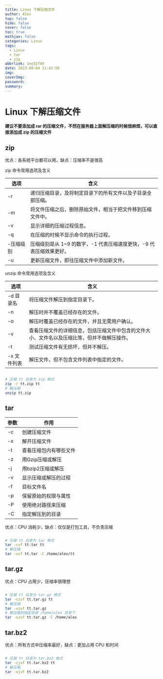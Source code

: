 ```yaml
---
title: Linux 下解压缩文件
author: Alex
top: false
hide: false
cover: false
toc: true
mathjax: false
categories: Linux
tags:
  - Linux
  - tar
  - zip
abbrlink: 1ee32f49
date: 2023-09-04 11:42:58
img:
coverImg:
password:
summary:
---
```


# Linux 下解压缩文件

**建议不要添加成 rar 的压缩文件，不然在服务器上面解压缩的时候很麻烦，可以直接添加成 zip 的压缩文件**

## zip

优点：各系统平台都可以用，缺点：压缩率不是很高

zip 命令常用选项及含义

| 选项     | 	含义                                     |
|--------|-----------------------------------------|
| -r	    | 递归压缩目录，及将制定目录下的所有文件以及子目录全部压缩。           |
| -m	    | 将文件压缩之后，删除原始文件，相当于把文件移到压缩文件中。           |
| -v	    | 显示详细的压缩过程信息。                            |
| -q	    | 在压缩的时候不显示命令的执行过程。                       |
| -压缩级别	 | 压缩级别是从 1~9 的数字，-1 代表压缩速度更快，-9 代表压缩效果更好。 |
| -u	    | 更新压缩文件，即往压缩文件中添加新文件。                    |

unzip 命令常用选项及含义

| 选项       | 	含义                                            |
|----------|------------------------------------------------|
| -d 目录名	  | 将压缩文件解压到指定目录下。                                 |
| -n	      | 解压时并不覆盖已经存在的文件。                                |
| -o	      | 解压时覆盖已经存在的文件，并且无需用户确认。                         |
| -v	      | 查看压缩文件的详细信息，包括压缩文件中包含的文件大小、文件名以及压缩比等，但并不做解压操作。 |
| -t	      | 测试压缩文件有无损坏，但并不解压。                              |
| -x 文件列表	 | 解压文件，但不包含文件列表中指定的文件。                           |

```bash

# 压缩 tt 目录为 zip 格式
zip -r tt.zip tt
# 解压缩
unzip tt.zip

```

## tar

| 参数  | 	作用         |
|-----|-------------|
| -c	 | 创建压缩文件      |
| -x	 | 解开压缩文件      |
| -t	 | 查看压缩包内有哪些文件 |
| -z	 | 用Gzip压缩或解压  |
| -j	 | 用bzip2压缩或解压 |
| -v	 | 显示压缩或解压的过程  |
| -f	 | 目标文件名       |
| -p	 | 保留原始的权限与属性  |
| -P	 | 使用绝对路径来压缩   |
| -C	 | 指定解压到的目录    |

优点：CPU 消耗少，缺点：仅仅是打包工具，不负责压缩

```bash

# 压缩 tt 目录为 tar 格式
tar -cvf tt.tar tt
# 解压缩
tar -xvf tt.tar -C /home/alex/tt

```

## tar.gz

优点：CPU 占用少，压缩率很理想

```bash

# 压缩 tt 目录为 tar.gz 格式
tar -czvf tt.tar.gz tt
# 解压缩
tar -xzvf tt.tar.gz
# 解压缩到指定目录 /home/alex 目录下
tar -xzvf tt.tar.gz -C /home/alex

```

## tar.bz2

优点：所有方式中压缩率最好，缺点：更加占用 CPU 和时间

```bash

# 压缩 tt 目录为 tar.bz2 格式
tar -cjvf tt.tar.bz2 tt
# 解压缩
tar -xjvf tt.tar.bz2

```